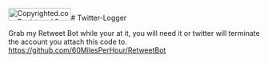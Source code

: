 <a class="copyrighted-badge" title="Copyrighted.com Registered &amp; Protected" target="_blank" href="https://www.copyrighted.com/work/SDN9EdkW1uqttNJe"><img alt="Copyrighted.com Registered &amp; Protected" border="0" width="125" height="25" srcset="https://static.copyrighted.com/badges/125x25/05_2_2x.png 2x" src="https://static.copyrighted.com/badges/125x25/05_2.png" /></a><script src="https://static.copyrighted.com/badges/helper.js"></script># Twitter-Logger



Grab my Retweet Bot while your at it, you will need it or twitter will terminate the account you attach this code to.
https://github.com/60MilesPerHour/RetweetBot

